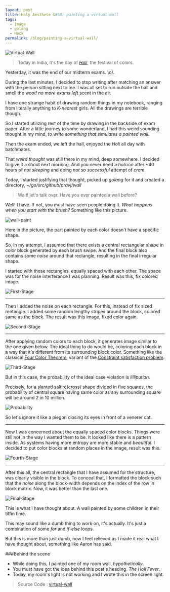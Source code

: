 ```yaml
---
layout: post
title: Holy Aesthete &#58; painting a virtual wall
tags:
  - Image
  - golang
  - Hack
permalink: /blog/painting-a-virtual-wall/
---
```


![Virtual-Wall]({{site.url}}/assets/painting-a-virtual-wall/wall.jpg "Virtual Wall")

> Today in India, it's the day of [*Holi*](http://en.wikipedia.org/wiki/Holi), the festival of colors.

Yesterday, it was the end of our midterm exams. \o/.

During the last minutes, I decided to stop writing after matching an answer with the person sitting next to me. I was all set to run outside the hall and smell the *woot! no more exams left* scent in the air.

I have one strange habit of drawing random things in my notebook, ranging from literally anything to *K-nearest* girls. All the drawings are terrible though.

So I started utilizing rest of the time by drawing in the backside of exam paper. After a little journey to some wonderland, I had this weird sounding thought in my mind, *to write something that simulates a painted wall.*

Then the exam ended, we left the hall, enjoyed the *Holi* all day with batchmates.

That *weird thought* was still there in my mind, deep somewhere. I decided to give it a shout next morning. And you never need a *halcion* after ~40 hours of *not sleeping* and doing *not so successful* attempt of *cram*.

Today, I started justifying that thought, picked up *golang* for it and created a directory, *~/go/src/github/pravj/wall*

> Wait! let's talk over. Have you ever painted a wall before?

Well! I have. If not, you must have seen people doing it. *What happens when you start with the brush?* Something like this picture.

![wall-paint]({{site.url}}/assets/painting-a-virtual-wall/wall-paint.jpg "Wall Paint")

Here in the picture, the part painted by each color doesn't have a specific shape.

So, in my attempt, I assumed that there exists a central rectangular shape in color block generated by each brush swipe. And the final block also contains some *noise* around that rectangle, resulting in the final irregular shape.

I started with those rectangles, equally spaced with each other. The space was for the noise interferance I was planning. Result was this, fix colored image.

![First-Stage]({{site.url}}/assets/painting-a-virtual-wall/first-stage.jpg "First Stage")

---

Then I added the noise on each rectangle. For this, instead of fix sized rentangle. I added some random lengthy stripes around the block, colored same as the block. The result was this image, fixed color again.

![Second-Stage]({{site.url}}/assets/painting-a-virtual-wall/second-stage.jpg "Second Stage")

---

After applying random colors to each block, it generates image similar to the one given below. The ideal thing to do would be, coloring each block in a way that it's different from its surrounding block color. Something like the classical [Four Color Theorem](http://en.wikipedia.org/wiki/Four_color_theorem), variant of the [Constraint satisfaction problem](http://en.wikipedia.org/wiki/Constraint_satisfaction_problem).

![Third-Stage]({{site.url}}/assets/painting-a-virtual-wall/third-stage.jpg "Third Stage")

But in this case, the probability of the ideal case violation is *lilliputian*.

Precisely, for a [slanted saltire(cross)](http://en.wikipedia.org/wiki/Cross) shape divided in five squares, the probability of central square having same color as any surrounding square will be around 2 in 10 million.

![Probability]({{site.url}}/assets/painting-a-virtual-wall/probability.png)

So let's ignore it like a piegon closing its eyes in front of a venerer cat.

---

Now I was concerned about the equally spaced color blocks. Things were still not in the way I wanted them to be. It looked like there is a pattern inside. As systems having more entropy are more stable and *beautiful*. I decided to put color blocks at random places in the image, result was this.

![Fourth-Stage]({{site.url}}/assets/painting-a-virtual-wall/fourth-stage.jpg "Fourth Stage")

---

After this all, the central rectangle that I have assumed for the structure, was clearly visible in the block. To conceal that, I formatted the block such that the *noise* along the block-width depends on the index of the row in block matrix. Now, it was better than the last one.

![Final-Stage]({{site.url}}/assets/painting-a-virtual-wall/final-stage.jpg "Final Stage")

This is what I have thought about. A wall painted by some children in their tiffin time.

This may sound like a dumb thing to work on, it's actually. It's just a combination of some *for* and *if-else* loops.

But this is more than just dumb, now I feel relieved as I made it real what I have thought about, something like Aaron has said.

###Behind the scene

* While doing this, I painted one of my room wall, *hypothetically*.
* You must have got the idea behind this post's heading. *The Holi Fever*.
* Today, my room's light is not working and I wrote this in the screen light.

> Source Code : [virtual-wall](https://github.com/pravj/virtual-wall)
